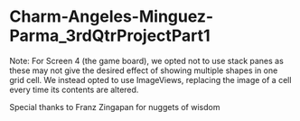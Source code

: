 # Charm-Angeles-Minguez-Parma_3rdQtrProjectPart1

Note: For Screen 4 (the game board), we opted not to use stack panes as these may not give the desired effect of showing multiple shapes in one grid cell. We instead opted to use ImageViews, replacing the image of a cell every time its contents are altered.

Special thanks to Franz Zingapan for nuggets of wisdom
